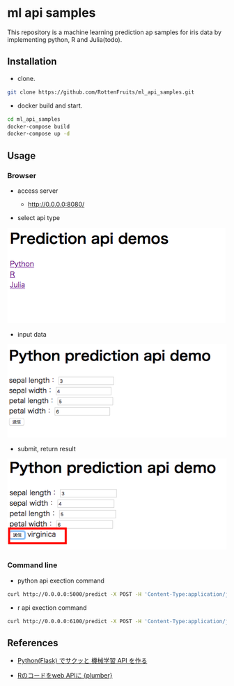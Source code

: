 
# ml api samples

This repository is a machine learning prediction ap samples for iris data by implementing python, R and Julia(todo).

## Installation

- clone.

```bash
git clone https://github.com/RottenFruits/ml_api_samples.git
```

- docker build and start.

```bash
cd ml_api_samples
docker-compose build
docker-compose up -d
```

## Usage

### Browser
- access server
   - http://0.0.0.0:8080/

- select api type

![p1](https://raw.githubusercontent.com/RottenFruits/ml_api_samples/master/png/p1.png)

- input data

![p2](https://raw.githubusercontent.com/RottenFruits/ml_api_samples/master/png/p2.png)

- submit, return result

![p3](https://raw.githubusercontent.com/RottenFruits/ml_api_samples/master/png/p3.png)

### Command line

- python api exection command
```bash
curl http://0.0.0.0:5000/predict -X POST -H 'Content-Type:application/json' -d '{"feature":[1, 1, 1, 1]}'
```

- r api exection command
```bash
curl http://0.0.0.0:6100/predict -X POST -H 'Content-Type:application/json' -d '{"feature":[1, 1, 1, 1]}'
```


## References

- [Python(Flask) でサクッと 機械学習 API を作る](https://qiita.com/fam_taro/items/1464c42324f15d7b8223])

- [Rのコードをweb APIに {plumber}](https://qiita.com/masaki_kubota/items/a5ccc6504a697c0e89f8)
